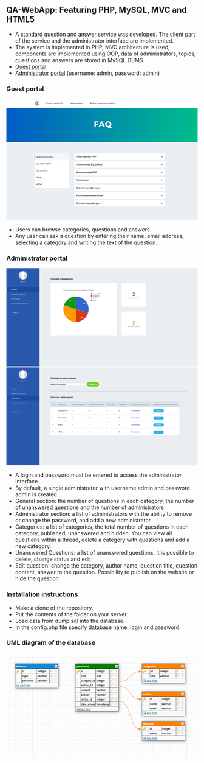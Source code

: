 ## QA-WebApp: Featuring PHP, MySQL, MVC and HTML5

+ A standard question and answer service was developed. The client part of the service and the administrator interface are implemented.
+ The system is implemented in PHP, MVC architecture is used, components are implemented using OOP, data of administrators, topics, questions and answers are stored in MySQL DBMS.
+ [Guest portal](http://begethost7.beget.tech/faq/index.php?c=front&a=categories&categoryId=all)
+ [Administrator portal](http://begethost7.beget.tech/faq/index.php) (username: admin, password: admin)

### Guest portal
![Клиентская часть](./resources/clientInt.jpg)

+ Users can browse categories, questions and answers.
+ Any user can ask a question by entering their name, email address, selecting a category and writing the text of the question.

### Administrator portal
![Интерфейс администратора 1](./resources/admin_1.jpg)
![Интерфейс администратора 2](./resources/admin_2.jpg)
+ A login and password must be entered to access the administrator interface.
+ By default, a single administrator with username admin and password admin is created.
+ General section: the number of questions in each category, the number of unanswered questions and the number of administrators
+ Administrator section: a list of administrators with the ability to remove or change the password, and add a new administrator
+ Categories: a list of categories, the total number of questions in each category, published, unanswered and hidden. You can view all questions within a thread, delete a category with questions and add a new category.
+ Unanswered Questions: a list of unanswered questions, it is possible to delete, change status and edit
+ Edit question: change the category, author name, question title, question content, answer to the question. Possibility to publish on the website or hide the question

### Installation instructions
+ Make a clone of the repository.
+ Put the contents of the folder on your server.
+ Load data from dump.sql into the database.
+ In the config.php file specify database name, login and password.

### UML diagram of the database
![UML diagram of the database](./resources/uml.jpg)